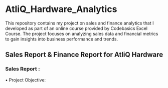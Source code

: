 # AtliQ_Hardware_Analytics
This repository contains my project on sales and finance analytics that I developed as part of an online course provided by Codebasics Excel Course. The project focuses on analyzing sales data and financial metrics to gain insights into business performance and trends.
<br>
<h2>Sales Report & Finance Report for AtliQ Hardware</h2>
<h3>Sales Report :</h3>
    • Project Objective:

